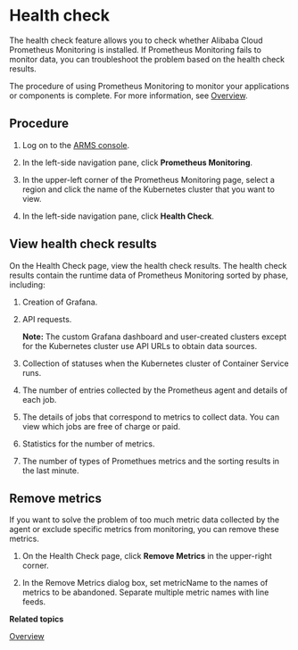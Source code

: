 # Health check

The health check feature allows you to check whether Alibaba Cloud Prometheus Monitoring is installed. If Prometheus Monitoring fails to monitor data, you can troubleshoot the problem based on the health check results.

The procedure of using Prometheus Monitoring to monitor your applications or components is complete. For more information, see [Overview]().

## Procedure

1.  Log on to the [ARMS console](https://arms-ap-southeast-1.console.aliyun.com/#/home).

2.  In the left-side navigation pane, click **Prometheus Monitoring**.

3.  In the upper-left corner of the Prometheus Monitoring page, select a region and click the name of the Kubernetes cluster that you want to view.

4.  In the left-side navigation pane, click **Health Check**.


## View health check results

On the Health Check page, view the health check results. The health check results contain the runtime data of Prometheus Monitoring sorted by phase, including:

1.  Creation of Grafana.
2.  API requests.

    **Note:** The custom Grafana dashboard and user-created clusters except for the Kubernetes cluster use API URLs to obtain data sources.

3.  Collection of statuses when the Kubernetes cluster of Container Service runs.
4.  The number of entries collected by the Prometheus agent and details of each job.
5.  The details of jobs that correspond to metrics to collect data. You can view which jobs are free of charge or paid.
6.  Statistics for the number of metrics.
7.  The number of types of Promethues metrics and the sorting results in the last minute.

## Remove metrics

If you want to solve the problem of too much metric data collected by the agent or exclude specific metrics from monitoring, you can remove these metrics.

1.  On the Health Check page, click **Remove Metrics** in the upper-right corner.

2.  In the Remove Metrics dialog box, set metricName to the names of metrics to be abandoned. Separate multiple metric names with line feeds.


**Related topics**  


[Overview]()

